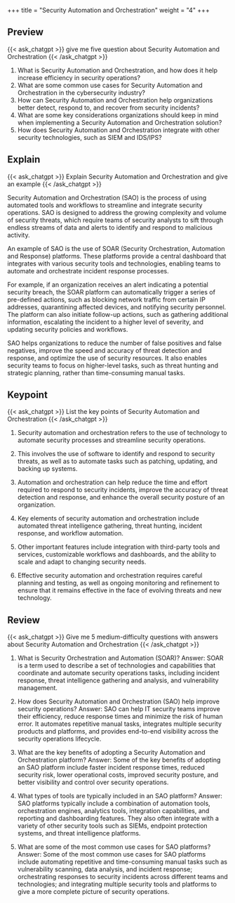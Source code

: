 +++
title = "Security Automation and Orchestration"
weight = "4"
+++
## Preview
{{< ask_chatgpt >}}
give me five question about Security Automation and Orchestration
{{< /ask_chatgpt >}}



1. What is Security Automation and Orchestration, and how does it help increase efficiency in security operations?
2. What are some common use cases for Security Automation and Orchestration in the cybersecurity industry?
3. How can Security Automation and Orchestration help organizations better detect, respond to, and recover from security incidents?
4. What are some key considerations organizations should keep in mind when implementing a Security Automation and Orchestration solution?
5. How does Security Automation and Orchestration integrate with other security technologies, such as SIEM and IDS/IPS?   

## Explain
{{< ask_chatgpt >}}
Explain Security Automation and Orchestration and give an example
{{< /ask_chatgpt >}}



Security Automation and Orchestration (SAO) is the process of using automated tools and workflows to streamline and integrate security operations. SAO is designed to address the growing complexity and volume of security threats, which require teams of security analysts to sift through endless streams of data and alerts to identify and respond to malicious activity.

An example of SAO is the use of SOAR (Security Orchestration, Automation and Response) platforms. These platforms provide a central dashboard that integrates with various security tools and technologies, enabling teams to automate and orchestrate incident response processes.

For example, if an organization receives an alert indicating a potential security breach, the SOAR platform can automatically trigger a series of pre-defined actions, such as blocking network traffic from certain IP addresses, quarantining affected devices, and notifying security personnel. The platform can also initiate follow-up actions, such as gathering additional information, escalating the incident to a higher level of severity, and updating security policies and workflows.

SAO helps organizations to reduce the number of false positives and false negatives, improve the speed and accuracy of threat detection and response, and optimize the use of security resources. It also enables security teams to focus on higher-level tasks, such as threat hunting and strategic planning, rather than time-consuming manual tasks.   

## Keypoint
{{< ask_chatgpt >}}
List the key points of Security Automation and Orchestration
{{< /ask_chatgpt >}}



1. Security automation and orchestration refers to the use of technology to automate security processes and streamline security operations.

2. This involves the use of software to identify and respond to security threats, as well as to automate tasks such as patching, updating, and backing up systems.

3. Automation and orchestration can help reduce the time and effort required to respond to security incidents, improve the accuracy of threat detection and response, and enhance the overall security posture of an organization.

4. Key elements of security automation and orchestration include automated threat intelligence gathering, threat hunting, incident response, and workflow automation.

5. Other important features include integration with third-party tools and services, customizable workflows and dashboards, and the ability to scale and adapt to changing security needs.

6. Effective security automation and orchestration requires careful planning and testing, as well as ongoing monitoring and refinement to ensure that it remains effective in the face of evolving threats and new technology.   

## Review
{{< ask_chatgpt >}}
Give me 5 medium-difficulty questions with answers about Security Automation and Orchestration
{{< /ask_chatgpt >}}

1. What is Security Orchestration and Automation (SOAR)?
Answer: SOAR is a term used to describe a set of technologies and capabilities that coordinate and automate security operations tasks, including incident response, threat intelligence gathering and analysis, and vulnerability management.

2. How does Security Automation and Orchestration (SAO) help improve security operations?
Answer: SAO can help IT security teams improve their efficiency, reduce response times and minimize the risk of human error. It automates repetitive manual tasks, integrates multiple security products and platforms, and provides end-to-end visibility across the security operations lifecycle.

3. What are the key benefits of adopting a Security Automation and Orchestration platform?
Answer: Some of the key benefits of adopting an SAO platform include faster incident response times, reduced security risk, lower operational costs, improved security posture, and better visibility and control over security operations.

4. What types of tools are typically included in an SAO platform?
Answer: SAO platforms typically include a combination of automation tools, orchestration engines, analytics tools, integration capabilities, and reporting and dashboarding features. They also often integrate with a variety of other security tools such as SIEMs, endpoint protection systems, and threat intelligence platforms.

5. What are some of the most common use cases for SAO platforms?
Answer: Some of the most common use cases for SAO platforms include automating repetitive and time-consuming manual tasks such as vulnerability scanning, data analysis, and incident response; orchestrating responses to security incidents across different teams and technologies; and integrating multiple security tools and platforms to give a more complete picture of security operations.   


